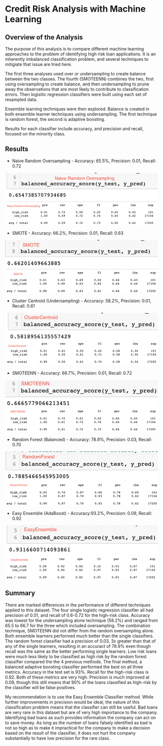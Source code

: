 # Credit Risk Analysis with Machine Learning

## Overview of the Analysis
The purpose of this analysis is to compare different machine learning approaches to the problem of identifying high risk loan applications. It is an inherently imbalanced classification problem, and several techniques to mitigiate that issue are tried here. 

The first three analyses used over or undersampling to create balance between the two classes. The fourth (SMOTEENN) combines the two, first using oversampling to create balance, and then undersampling to prune away the observations that are most likely to contribute to classification errors. Then logisitic regression classifiers were built using each set of resampled data.

Ensemble learning techniques were then explored. Balance is created in both ensemble learner techniques using undersampling. The first technique is random forest, the second is adaptive boosting.

Results for each classifier include accuracy, and precision and recall, focused on the minority class.


## Results
- Naive Random Oversampling - Accuracy: 65.5%, Precision: 0.01, Recall: 0.72

![accuracy](Results/NaiveOver_accuracy.png)
![report](Results/NaiveOver_report.png)

- SMOTE - Accuracy: 66.2%, Precision: 0.01, Recall: 0.63

![accuracy](Results/SMOTE_accuracy.png)
![report](Results/SMOTE_report.png)

- Cluster Centroid (Undersampling) - Accuracy: 58.2%, Precision: 0.01, Recall: 0.61

![accuracy](Results/Under_accuracy.png)
![report](Results/Under_report.png)

- SMOTEENN - Accuracy: 66.7%, Precision: 0.01, Recall: 0.72

![accuracy](Results/SMOTEENN_accuracy.png)
![report](Results/SMOTEENN_report.png)

- Random Forest (Balanced) - Accuracy: 78.9%, Precision: 0.03, Recall: 0.70

![accuracy](Results/RandomForest_accuracy.png)
![report](Results/RandomForest_report.png)

- Easy Ensemble (AdaBoost) - Accuracy:93.2%, Precision: 0.09, Recall: 0.92

![accuracy](Results/EasyEnsemble_accuracy.png)
![report](Results/EasyEnsemble_report.png)


## Summary
There are marked differences in the performance of different techniques applied to this dataset. 
The four single logistic regression classifier all had precision of 0.01, and recall of 0.6-0.72 for the high-risk class. Accuracy was lowest for the undersampling alone technique (58.2%) and ranged from 65.5 to 66.7 for the three which included oversampling. The combination technique, SMOTEENN did not differ from the random oversampling alone.
Both ensemble learners performed much better than the single classifiers. The random forest classifier had a precision of 0.03, 3x greater than that of any of the single learners, resulting in an accuract of 78.9% even though recall was the same as the better performing single learners. Low risk loans were much less likely to be classified as high risk by the random forest classifier compared the the 4 previous methods. 
The final method, a balanced adaptive boosting classifier performed the best on all three metrics. Accuracy in the test set is 93%. Recall for the high-risk class is 0.92. Both of these metrics are very high. Precision is much improved at 0.09, though this still means that 90% of the loans classified as high-risk by the classifier will be false positives. 

My recommendation is to use the Easy Ensemble Classifier method. While further improvements in precision would be ideal, the nature of this classification problem means that the classifier can still be useful. Bad loans are very rare in this dataset but are of very high importance to the company. Identifying bad loans as such provides information the company can act on to save money. As long as the number of loans falsely identified as bad is not so high as to make it impractical for the company to make a decision based on the result of the classifier, it does not hurt the company substantially to have low precision for the rare class. 
